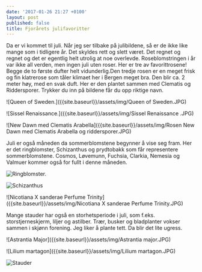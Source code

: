 ```yaml
---
date: '2017-01-26 21:27 +0100'
layout: post
published: false
title: Fjorårets julifavoritter
---
```


Da er vi kommet til juli. Når jeg ser tilbake på julibildene, så er de ikke like mange som i tidligere år. Det skyldes rett og slett været. Det regnet og regnet og det er egentlig helt utrolig at noe overlevde. Roseblomstringen i år var ikke all verden, men ingen juli uten roser. Her er tre av favorittrosene! Begge de to første dufter helt vidunderlig.Den tredje rosen er en meget frisk og fin klatrerose som tåler klimaet her i Bergen meget bra. Den blir ca. 2 meter høy, med en svak duft. Her er den plantet sammen med Clematis og Riddersporer.
Trykker du inn på bildene får du opp riktige navn.

![Queen of Sweden.]({{site.baseurl}}/assets/img/Queen of Sweden.JPG)

![Sissel Renaissance.]({{site.baseurl}}/assets/img/Sissel Renaissance .JPG)

![New Dawn med Clematis Arabella]({{site.baseurl}}/assets/img/Rosen New Dawn med Clematis Arabella og riddersporer.JPG)

<!--more-->

Juli er også måneden da sommerblomstene begynner å vise seg fram. Her er det ringblomster,  Schizanthus og prydtobakk som får representere sommerblomstene. Cosmos, Løvemunn, Fuchsia, Clarkia, Nemesia og Valmuer kommer også for fullt i denne måneden. 

![Ringblomster.]({{site.baseurl}}/assets/img/Ringblomster.JPG)

![Schizanthus]({{site.baseurl}}/assets/img/Schizanthus.JPG)

![Nicotiana X sanderae Perfume Trinity]({{site.baseurl}}/assets/img/Nicotiana X sanderae Perfume Trinity.JPG)

Mange stauder har også en storhetsperiode i juli, som f.eks. storstjerneskjerm, liljer og astilber. Trær, busker og bladplanter vokser sammen i skjønn forening. Jeg liker å plante tett. Da blir det lite ugress. 

![Astrantia Major]({{site.baseurl}}/assets/img/Astrantia major.JPG)

![Lilium martagon]({{site.baseurl}}/assets/img/Lilium martagon.JPG)

![Stauder]({{site.baseurl}}/assets/img/Stauder.JPG)

 






